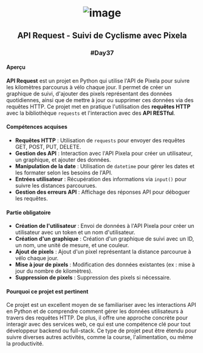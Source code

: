 # <p align="center"> ![image](https://github.com/user-attachments/assets/a615bca9-bd69-4679-b79d-a0d9eaa996db) </p>

## <p align="center"> API Request - Suivi de Cyclisme avec Pixela </p>
### <p align="center"> #Day37 </p>

#### Aperçu
**API Request** est un projet en Python qui utilise l'API de Pixela pour suivre les kilomètres parcourus à vélo chaque jour. Il permet de créer un graphique de suivi, d'ajouter des pixels représentant des données quotidiennes, ainsi que de mettre à jour ou supprimer ces données via des requêtes HTTP. Ce projet met en pratique l'utilisation des **requêtes HTTP** avec la bibliothèque `requests` et l'interaction avec des **API RESTful**.

#### Compétences acquises
- **Requêtes HTTP** : Utilisation de `requests` pour envoyer des requêtes GET, POST, PUT, DELETE.
- **Gestion des API** : Interaction avec l'API Pixela pour créer un utilisateur, un graphique, et ajouter des données.
- **Manipulation de la date** : Utilisation de `datetime` pour gérer les dates et les formater selon les besoins de l'API.
- **Entrées utilisateur** : Récupération des informations via `input()` pour suivre les distances parcourues.
- **Gestion des erreurs API** : Affichage des réponses API pour déboguer les requêtes.

#### Partie obligatoire
- **Création de l'utilisateur** : Envoi de données à l'API Pixela pour créer un utilisateur avec un token et un nom d'utilisateur.
- **Création d'un graphique** : Création d'un graphique de suivi avec un ID, un nom, une unité de mesure, et une couleur.
- **Ajout de pixels** : Ajout d'un pixel représentant la distance parcourue à vélo chaque jour.
- **Mise à jour de pixels** : Modification des données existantes (ex : mise à jour du nombre de kilomètres).
- **Suppression de pixels** : Suppression des pixels si nécessaire.
  
#### Pourquoi ce projet est pertinent
Ce projet est un excellent moyen de se familiariser avec les interactions API en Python et de comprendre comment gérer les données utilisateurs à travers des requêtes HTTP. De plus, il offre une approche concrète pour interagir avec des services web, ce qui est une compétence clé pour tout développeur backend ou full-stack. Ce type de projet peut être étendu pour suivre diverses autres activités, comme la course, l'alimentation, ou même la productivité.
